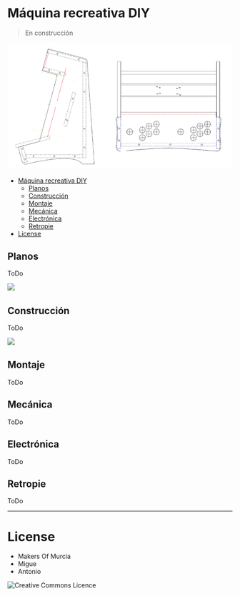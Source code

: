# Máquina recreativa DIY

> En construcción

![](preview.png)

- [Máquina recreativa DIY](#m%C3%A1quina-recreativa-diy)
  - [Planos](#planos)
  - [Construcción](#construcci%C3%B3n)
  - [Montaje](#montaje)
  - [Mecánica](#mec%C3%A1nica)
  - [Electrónica](#electr%C3%B3nica)
  - [Retropie](#retropie)
- [License](#license)


## Planos

ToDo

![](patrones.png)

## Construcción

ToDo

![](madera.png)

## Montaje

ToDo

## Mecánica

ToDo

## Electrónica

ToDo

## Retropie

ToDo

---

# License

- Makers Of Murcia
- Migue
- Antonio

![Creative Commons Licence](http://i.creativecommons.org/l/by-sa/4.0/88x31.png)
